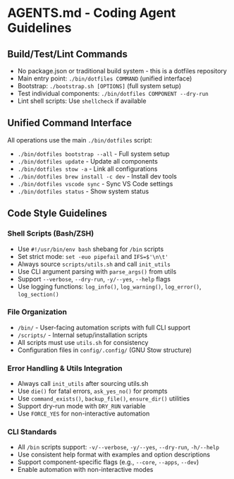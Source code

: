 # AGENTS.md - Coding Agent Guidelines

## Build/Test/Lint Commands
- No package.json or traditional build system - this is a dotfiles repository
- Main entry point: `./bin/dotfiles COMMAND` (unified interface)
- Bootstrap: `./bootstrap.sh [OPTIONS]` (full system setup)
- Test individual components: `./bin/dotfiles COMPONENT --dry-run`
- Lint shell scripts: Use `shellcheck` if available

## Unified Command Interface
All operations use the main `./bin/dotfiles` script:
- `./bin/dotfiles bootstrap --all` - Full system setup
- `./bin/dotfiles update` - Update all components
- `./bin/dotfiles stow -a` - Link all configurations
- `./bin/dotfiles brew install -c dev` - Install dev tools
- `./bin/dotfiles vscode sync` - Sync VS Code settings
- `./bin/dotfiles status` - Show system status

## Code Style Guidelines

### Shell Scripts (Bash/ZSH)
- Use `#!/usr/bin/env bash` shebang for `/bin` scripts
- Set strict mode: `set -euo pipefail` and `IFS=$'\n\t'`
- Always source `scripts/utils.sh` and call `init_utils`
- Use CLI argument parsing with `parse_args()` from utils
- Support `--verbose`, `--dry-run`, `-y/--yes`, `--help` flags
- Use logging functions: `log_info()`, `log_warning()`, `log_error()`, `log_section()`

### File Organization
- `/bin/` - User-facing automation scripts with full CLI support
- `/scripts/` - Internal setup/installation scripts
- All scripts must use `utils.sh` for consistency
- Configuration files in `config/.config/` (GNU Stow structure)

### Error Handling & Utils Integration
- Always call `init_utils` after sourcing utils.sh
- Use `die()` for fatal errors, `ask_yes_no()` for prompts
- Use `command_exists()`, `backup_file()`, `ensure_dir()` utilities
- Support dry-run mode with `DRY_RUN` variable
- Use `FORCE_YES` for non-interactive automation

### CLI Standards
- All `/bin` scripts support: `-v/--verbose`, `-y/--yes`, `--dry-run`, `-h/--help`
- Use consistent help format with examples and option descriptions
- Support component-specific flags (e.g., `--core`, `--apps`, `--dev`)
- Enable automation with non-interactive modes